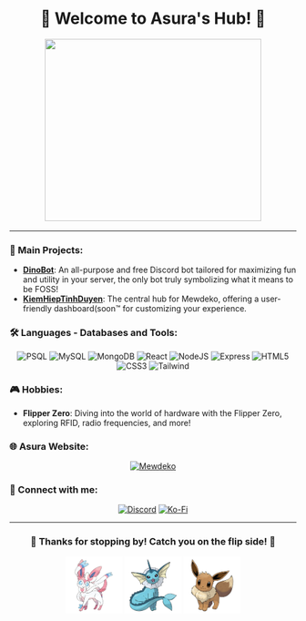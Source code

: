 <h1 align="center">🌟 Welcome to Asura's Hub! 🌟</h1>

<p align="center">
  <img src="https://cdn.mewdeko.tech/sylv.gif" width="380" height="320">
</p>

---

### 🚀 Main Projects:
- **[DinoBot](https://github.com/socktow/DinoBot)**: An all-purpose and free Discord bot tailored for maximizing fun and utility in your server, the only bot truly symbolizing what it means to be FOSS!
- **[KiemHiepTinhDuyen](https://kiemhieptinhduyen.com)**: The central hub for Mewdeko, offering a user-friendly dashboard(soon:tm: for customizing your experience.

### 🛠️ Languages - Databases and Tools:
<p align="center">
  <img alt="PSQL" src="https://img.shields.io/badge/Postgres-%23316192.svg?logo=postgresql&logoColor=white" />
  <img alt="MySQL" src="https://img.shields.io/badge/MySQL-4479A1?logo=mysql&logoColor=fff"/>
  <img alt="MongoDB" src="https://img.shields.io/badge/MongoDB-%234ea94b.svg?logo=mongodb&logoColor=white"/>
  <img alt="React" src="https://img.shields.io/badge/React-%2320232a.svg?logo=react&logoColor=%2361DAFB"/>
  <img alt="NodeJS" src="https://img.shields.io/badge/Node.js-6DA55F?logo=node.js&logoColor=white"/>
  <img alt="Express" src="https://img.shields.io/badge/Express.js-%23404d59.svg?logo=express&logoColor=%2361DAFB"/>
  <img alt="HTML5" src="https://img.shields.io/badge/HTML5-E34F26?style=flat-square&logo=html5&logoColor=white" />
  <img alt="CSS3" src="https://img.shields.io/badge/CSS3-1572B6?style=flat-square&logo=css3&logoColor=white" />
  <img alt="Tailwind" src="https://img.shields.io/badge/Tailwind%20CSS-%2338B2AC.svg?logo=tailwind-css&logoColor=white" />
</p>

### 🎮 Hobbies:
- **Flipper Zero**: Diving into the world of hardware with the Flipper Zero, exploring RFID, radio frequencies, and more!

### 🌐 Asura Website:
<p align="center">
  <a href="https://mewdeko.tech" target="_blank"><img alt="Mewdeko" src="https://cdn.mewdeko.tech/Mewdeko.png" width="200" height="200"/></a>
</p>

### 🤝 Connect with me:
<p align="center">
  <a href="https://discord.gg/deko" target="_blank"><img alt="Discord" src="https://img.shields.io/badge/Discord-7289DA?style=for-the-badge&logo=discord&logoColor=white" width="120" height="40"/></a>
  <a href="https://ko-fi.com/mewdeko" target="_blank"><img alt="Ko-Fi" src="https://img.shields.io/badge/Ko--Fi-F16061?style=for-the-badge&logo=ko-fi&logoColor=white" width="120" height="40"/></a>
</p>

---

<h3 align="center">💖 Thanks for stopping by! Catch you on the flip side! 💖</h3>

<p align="center">
  <img src="https://raw.githubusercontent.com/PokeAPI/sprites/master/sprites/pokemon/other/official-artwork/700.png" width="100" height="100">
  <img src="https://raw.githubusercontent.com/PokeAPI/sprites/master/sprites/pokemon/other/official-artwork/134.png" width="100" height="100">
  <img src="https://raw.githubusercontent.com/PokeAPI/sprites/master/sprites/pokemon/other/official-artwork/133.png" width="100" height="100">
</p>
